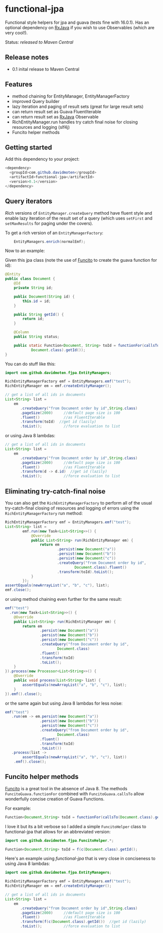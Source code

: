 functional-jpa
==============

Functional style helpers for jpa and guava (tests fine with 16.0.1). Has an optional dependency 
on [RxJava](http://github.com/Netflix/RxJava) if you wish to use Observables (which are very cool!).

Status: *released to Maven Central*

Release notes
--------------
* 0.1 inital release to Maven Central

Features
-------------------
* method chaining for EntityManager, EntityManagerFactory 
* improved Query builder
* lazy iteration and paging of result sets (great for large result sets)
* can return result set as Guava FluentIterable 
* can return result set as [RxJava](http://github.com/Netflix/RxJava) Observable
* RichEntityManager.run handles try catch final noise for closing resources and logging (slf4j)
* Funcito helper methods

Getting started
------------------
Add this dependency to your project:

```java
<dependency>
  <groupId>com.github.davidmoten</groupId>
  <artifactId>functional-jpa</artifactId>
  <version>0.1</version>
</dependency>
```

Query iterators
------------------

*Rich* versions of `EntityManager.createQuery` method have fluent style and enable lazy iteration 
of the result set of a query (which uses `setFirst` and `setMaxResults` for paging under the covers).

To get a rich version of an `EntityManagerFactory`:

```java
    EntityManagers.enrich(normalEmf);
 ``` 
    
Now to an example:

Given this jpa class (note the use of [Funcito](https://code.google.com/p/funcito/) to create the guava function for id):

```java
@Entity
public class Document {
    @Id
	private String id;

	public Document(String id) {
		this.id = id;
	}

	public String getId() {
		return id;
	}

	@Column
	public String status;

	public static Function<Document, String> toId = functionFor(callsTo(
			Document.class).getId());
}
```
You can do stuff like this:

```java
import com.github.davidmoten.fjpa.EntityManagers;

RichEntityManagerFactory emf = EntityManagers.emf("test");
RichEntityManager em = emf.createEntityManager();

// get a list of all ids in documents
List<String> list =
    em
       .createQuery("from Document order by id",String.class) 
	   .pageSize(2000)     //default page size is 100
	   .fluent()           //as FluentIterable
	   .transform(toId)  //get id (lazily)
	   .toList();          //force evaluation to list
```

or using Java 8 lambdas:
```java
// get a list of all ids in documents
List<String> list =
    em
       .createQuery("from Document order by id",String.class) 
	   .pageSize(2000)     //default page size is 100
	   .fluent()           //as FluentIterable
	   .transform(d -> d.id)  //get id (lazily)
	   .toList();          //force evaluation to list
```

Eliminating try-catch-final noise
---------------------------------------
You can also get the `RichEntityManagerFactory` to perform all of the usual try-catch-final 
closing of resources and logging of errors using the `RichEntityManagerFactory` run method:

```java
RichEntityManagerFactory emf = EntityManagers.emf("test");
List<String> list = 
		emf.run(new Task<List<String>>() {
			@Override
			public List<String> run(RichEntityManager em) {
				return em
						.persist(new Document("a"))
						.persist(new Document("b"))
						.persist(new Document("c"))
						.createQuery("from Document order by id",
								Document.class).fluent()
						.transform(toId).toList();
			}
		});
assertEquals(newArrayList("a", "b", "c"), list);
emf.close();
```

or using method chaining even further for the same result:

```java
emf("test") 
  .run(new Task<List<String>>() {
	@Override
	public List<String> run(RichEntityManager em) {
		return em
				.persist(new Document("a"))
				.persist(new Document("b"))
				.persist(new Document("c"))
				.createQuery("from Document order by id",
						Document.class)
				.fluent()
				.transform(toId)
				.toList();
	}
}).process(new Processor<List<String>>() {
	@Override
	public void process(List<String> list) {
		assertEquals(newArrayList("a", "b", "c"), list);
	}
}).emf().close();
```  

or the same again but using Java 8 lambdas for less noise:

```java
emf("test")
   .run(em -> em.persist(new Document("a"))
				.persist(new Document("b"))
				.persist(new Document("c"))
				.createQuery("from Document order by id",
						Document.class)
				.fluent()
				.transform(toId)
				.toList())
   .process(list ->
		assertEquals(newArrayList("a", "b", "c"), list))
	.emf().close();
```

Funcito helper methods
--------------------------
[Funcito](https://code.google.com/p/funcito/) is a great tool in the absence of Java 8. The methods `FuncitoGuava.functionFor` combined with `FuncitoGuava.callsTo` allow 
wonderfully concise creation of Guava Functions.

For example:
```java
Function<Document,String> toId = functionFor(callsTo(Document.class).getId());
```

I love it but its a bit verbose so I added a simple `FuncitoHelper` class to functional-jpa that allows for an abbreviated version:
```java
import com.github.davidmoten.fjpa.FuncitoHelper.*;

Function<Document,String> toId = f(c(Document.class).getId();
```

Here's an example using *functional-jpa* that is very close in conciseness to using Java 8 lambdas:
```java
import com.github.davidmoten.fjpa.EntityManagers;

RichEntityManagerFactory emf = EntityManagers.emf("test");
RichEntityManager em = emf.createEntityManager();

// get a list of all ids in documents
List<String> list =
    em
       .createQuery("from Document order by id",String.class) 
	   .pageSize(2000)     //default page size is 100
	   .fluent()           //as FluentIterable
	   .transform(f(c(Document.class).getId())  //get id (lazily)
	   .toList();          //force evaluation to list
```
